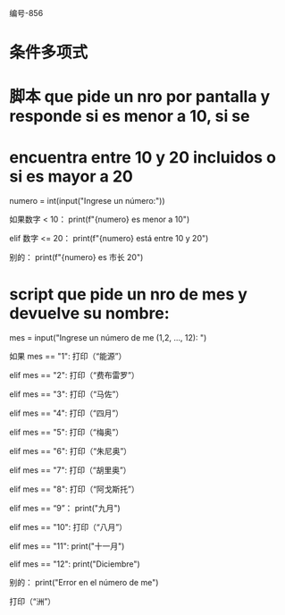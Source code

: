 编号-856
# 条件多项式
# 脚本 que pide un nro por pantalla y responde si es menor a 10, si se
# encuentra entre 10 y 20 incluidos o si es mayor a 20

numero = int(input("Ingrese un número:"))

如果数字 < 10：
	print(f"{numero} es menor a 10")
	
elif 数字 <= 20：
	print(f"{numero} está entre 10 y 20")

别的：
	print(f"{numero} es 市长 20")

# script que pide un nro de mes y devuelve su nombre:

mes = input("Ingrese un número de me (1,2, ..., 12): ")

如果 mes == "1":
	打印（“能源”）
	
elif mes == "2":
	打印（“费布雷罗”）

elif mes == "3":
	打印（“马佐”）
	
elif mes == "4":
	打印（“四月”）

elif mes == "5":
	打印（“梅奥”）
	
elif mes == "6":
	打印（“朱尼奥”）

elif mes == "7":
	打印（“胡里奥”）
	
elif mes == "8":
	打印（“阿戈斯托”）
	
elif mes == “9”：
	print("九月")
	
elif mes == "10":
	打印（“八月”）

elif mes == "11":
	print("十一月")
	
elif mes == "12":
	print("Diciembre")
	
别的：
	print("Error en el número de me")

打印（“洲”）
